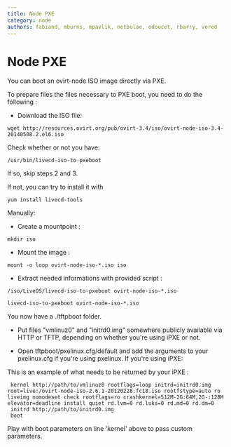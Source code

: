 ```yaml
---
title: Node PXE
category: node
authors: fabiand, mburns, mpavlik, netbulae, odoucet, rbarry, vered
---
```


# Node PXE

You can boot an ovirt-node ISO image directly via PXE.

To prepare files the files necessary to PXE boot, you need to do the following :

*   Download the ISO file:

<!-- -->

    wget http://resources.ovirt.org/pub/ovirt-3.4/iso/ovirt-node-iso-3.4-20140508.2.el6.iso

Check whether or not you have:

    /usr/bin/livecd-iso-to-pxeboot

If so, skip steps 2 and 3.

If not, you can try to install it with

    yum install livecd-tools

Manually:

*   Create a mountpoint :

<!-- -->

    mkdir iso

*   Mount the image :

<!-- -->

    mount -o loop ovirt-node-iso-*.iso iso

*   Extract needed informations with provided script :

<!-- -->

    /iso/LiveOS/livecd-iso-to-pxeboot ovirt-node-iso-*.iso

    livecd-iso-to-pxeboot ovirt-node-iso-*.iso

You now have a ./tftpboot folder.

*   Put files "vmlinuz0" and "initrd0.img" somewhere publicly available via HTTP or TFTP, depending on whether you're using iPXE or not.

<!-- -->

*   Open tftpboot/pxelinux.cfg/default and add the arguments to your pxelinux.cfg if you're using pxelinux. If you're using iPXE:

This is an example of what needs to be returned by your iPXE :

     kernel http://path/to/vmlinuz0 rootflags=loop initrd=initrd0.img root=live:/ovirt-node-iso-2.6.1-20120228.fc18.iso rootfstype=auto ro liveimg nomodeset check rootflags=ro crashkernel=512M-2G:64M,2G-:128M elevator=deadline install quiet rd.lvm=0 rd.luks=0 rd.md=0 rd.dm=0
     initrd http://path/to/initrd0.img
     boot

Play with boot parameters on line 'kernel' above to pass custom parameters.

